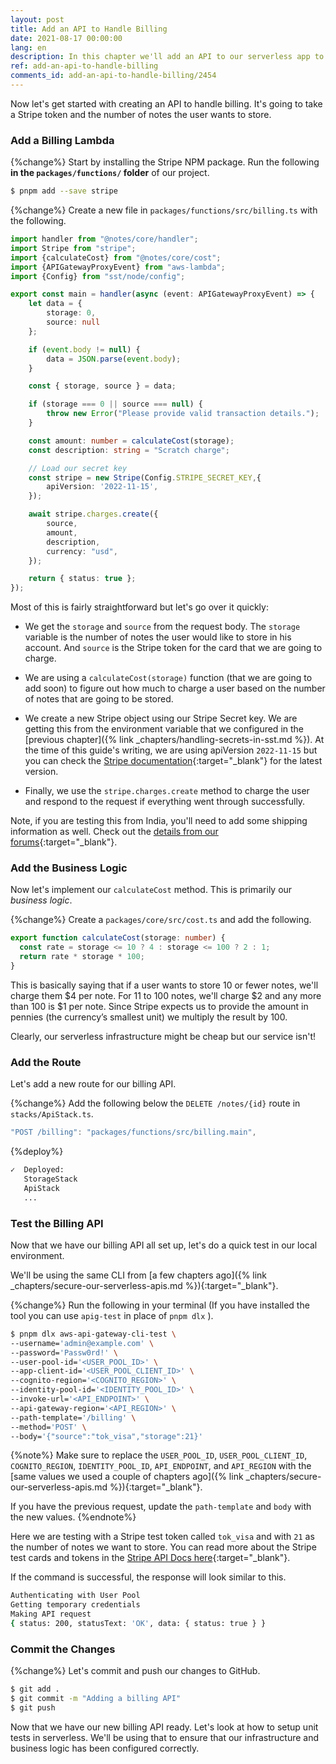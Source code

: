 ```yaml
---
layout: post
title: Add an API to Handle Billing
date: 2021-08-17 00:00:00
lang: en
description: In this chapter we'll add an API to our serverless app to handle billing. We'll use the Stripe npm package in our Lambda function to charge a credit card.
ref: add-an-api-to-handle-billing
comments_id: add-an-api-to-handle-billing/2454
---
```


Now let's get started with creating an API to handle billing. It's going to take a Stripe token and the number of notes the user wants to store.

### Add a Billing Lambda

{%change%} Start by installing the Stripe NPM package. Run the following **in the `packages/functions/` folder** of our project.

```bash
$ pnpm add --save stripe
```

{%change%} Create a new file in `packages/functions/src/billing.ts` with the following.

```typescript
import handler from "@notes/core/handler";
import Stripe from "stripe";
import {calculateCost} from "@notes/core/cost";
import {APIGatewayProxyEvent} from "aws-lambda";
import {Config} from "sst/node/config";

export const main = handler(async (event: APIGatewayProxyEvent) => {
    let data = {
        storage: 0,
        source: null
    };

    if (event.body != null) {
        data = JSON.parse(event.body);
    }

    const { storage, source } = data;

    if (storage === 0 || source === null) {
        throw new Error("Please provide valid transaction details.");
    }

    const amount: number = calculateCost(storage);
    const description: string = "Scratch charge";

    // Load our secret key
    const stripe = new Stripe(Config.STRIPE_SECRET_KEY,{
        apiVersion: '2022-11-15',
    });

    await stripe.charges.create({
        source,
        amount,
        description,
        currency: "usd",
    });

    return { status: true };
});
```

Most of this is fairly straightforward but let's go over it quickly:

- We get the `storage` and `source` from the request body. The `storage` variable is the number of notes the user would like to store in his account. And `source` is the Stripe token for the card that we are going to charge.

- We are using a `calculateCost(storage)` function (that we are going to add soon) to figure out how much to charge a user based on the number of notes that are going to be stored.

- We create a new Stripe object using our Stripe Secret key. We are getting this from the environment variable that we configured in the [previous chapter]({% link _chapters/handling-secrets-in-sst.md %}). At the time of this guide's writing, we are using apiVersion `2022-11-15` but you can check the [Stripe documentation](https://stripe.com/docs/api/versioning){:target="_blank"} for the latest version.

- Finally, we use the `stripe.charges.create` method to charge the user and respond to the request if everything went through successfully.

Note, if you are testing this from India, you'll need to add some shipping information as well. Check out the [details from our forums](https://discourse.sst.dev/t/test-the-billing-api/172/20){:target="_blank"}.

### Add the Business Logic

Now let's implement our `calculateCost` method. This is primarily our _business logic_.

{%change%} Create a `packages/core/src/cost.ts` and add the following.

```typescript
export function calculateCost(storage: number) {
  const rate = storage <= 10 ? 4 : storage <= 100 ? 2 : 1;
  return rate * storage * 100;
}
```

This is basically saying that if a user wants to store 10 or fewer notes, we'll charge them $4 per note. For 11 to 100 notes, we'll charge $2 and any more than 100 is $1 per note. Since Stripe expects us to provide the amount in pennies (the currency’s smallest unit) we multiply the result by 100.

Clearly, our serverless infrastructure might be cheap but our service isn't!

### Add the Route

Let's add a new route for our billing API.

{%change%} Add the following below the `DELETE /notes/{id}` route in `stacks/ApiStack.ts`.

```typescript
"POST /billing": "packages/functions/src/billing.main",
```

{%deploy%}

```bash
✓  Deployed:
   StorageStack
   ApiStack
   ...
```

### Test the Billing API

Now that we have our billing API all set up, let's do a quick test in our local environment.

We'll be using the same CLI from [a few chapters ago]({% link _chapters/secure-our-serverless-apis.md %}){:target="_blank"}.

{%change%} Run the following in your terminal (If you have installed the tool you can use `apig-test` in place of `pnpm dlx` ).

```bash
$ pnpm dlx aws-api-gateway-cli-test \
--username='admin@example.com' \
--password='Passw0rd!' \
--user-pool-id='<USER_POOL_ID>' \
--app-client-id='<USER_POOL_CLIENT_ID>' \
--cognito-region='<COGNITO_REGION>' \
--identity-pool-id='<IDENTITY_POOL_ID>' \
--invoke-url='<API_ENDPOINT>' \
--api-gateway-region='<API_REGION>' \
--path-template='/billing' \
--method='POST' \
--body='{"source":"tok_visa","storage":21}'
```
{%note%}
Make sure to replace the `USER_POOL_ID`, `USER_POOL_CLIENT_ID`, `COGNITO_REGION`, `IDENTITY_POOL_ID`, `API_ENDPOINT`, and `API_REGION` with the [same values we used a couple of chapters ago]({% link _chapters/secure-our-serverless-apis.md %}){:target="_blank"}.

If you have the previous request, update the `path-template` and `body` with the new values.
{%endnote%}

Here we are testing with a Stripe test token called `tok_visa` and with `21` as the number of notes we want to store. You can read more about the Stripe test cards and tokens in the [Stripe API Docs here](https://stripe.com/docs/testing#cards){:target="_blank"}.

If the command is successful, the response will look similar to this.

```bash
Authenticating with User Pool
Getting temporary credentials
Making API request
{ status: 200, statusText: 'OK', data: { status: true } }
```

### Commit the Changes

{%change%} Let's commit and push our changes to GitHub.

```bash
$ git add .
$ git commit -m "Adding a billing API"
$ git push
```

Now that we have our new billing API ready. Let's look at how to setup unit tests in serverless. We'll be using that to ensure that our infrastructure and business logic has been configured correctly.
